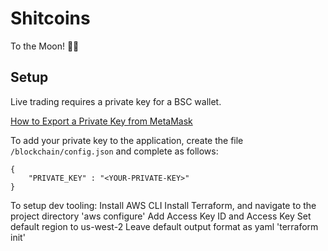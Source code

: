 # Shitcoins

To the Moon! 🚀🚀

## Setup

Live trading requires a private key for a BSC wallet.

[How to Export a Private Key from MetaMask](https://metamask.zendesk.com/hc/en-us/articles/360015289632-How-to-Export-an-Account-Private-Key)

To add your private key to the application, create the file `/blockchain/config.json` and complete as follows:
```
{
    "PRIVATE_KEY" : "<YOUR-PRIVATE-KEY>"
}
```

To setup dev tooling:
Install AWS CLI
Install Terraform, and navigate to the project directory
'aws configure'
  Add Access Key ID and Access Key
  Set default region to us-west-2
  Leave default output format as yaml
'terraform init'
